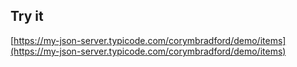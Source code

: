 ## Try it

[https://my-json-server.typicode.com/corymbradford/demo/items](https://my-json-server.typicode.com/corymbradford/demo/items)

